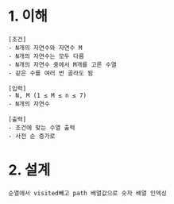 # 1. 이해

```
[조건]
- N개의 자연수와 자연수 M
- N개의 자연수는 모두 다름
- N개의 자연수 중에서 M개를 고른 수열
- 같은 수를 여러 번 골라도 됨

[입력]
- N, M (1 ≤ M ≤ n ≤ 7)
- N개의 자연수

[출력]
- 조건에 맞는 수열 출력
- 사전 순 증가로
```

# 2. 설계

```
순열에서 visited빼고 path 배열값으로 숫자 배열 인덱싱
```